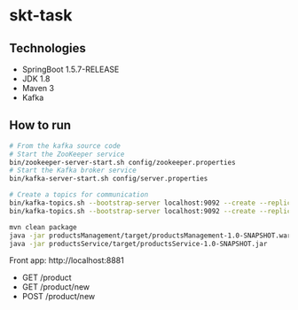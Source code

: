 # skt-task

## Technologies

- SpringBoot 1.5.7-RELEASE
- JDK 1.8
- Maven 3
- Kafka

## How to run
```bash
# From the kafka source code
# Start the ZooKeeper service
bin/zookeeper-server-start.sh config/zookeeper.properties
# Start the Kafka broker service
bin/kafka-server-start.sh config/server.properties

# Create a topics for communication
bin/kafka-topics.sh --bootstrap-server localhost:9092 --create --replication-factor 1 --partitions 1 --topic newProduct
bin/kafka-topics.sh --bootstrap-server localhost:9092 --create --replication-factor 1 --partitions 1 --topic listAllProducts

mvn clean package
java -jar productsManagement/target/productsManagement-1.0-SNAPSHOT.war
java -jar productsService/target/productsService-1.0-SNAPSHOT.jar 
```

Front app: http://localhost:8881
- GET  /product
- GET  /product/new
- POST /product/new


